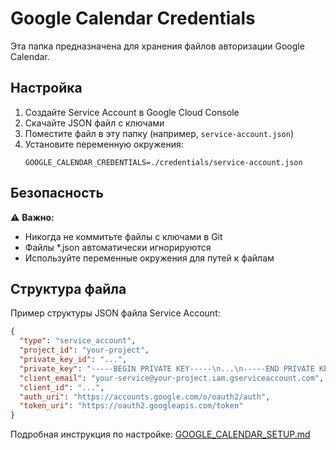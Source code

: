 # Google Calendar Credentials

Эта папка предназначена для хранения файлов авторизации Google Calendar.

## Настройка

1. Создайте Service Account в Google Cloud Console
2. Скачайте JSON файл с ключами
3. Поместите файл в эту папку (например, `service-account.json`)
4. Установите переменную окружения:
   ```env
   GOOGLE_CALENDAR_CREDENTIALS=./credentials/service-account.json
   ```

## Безопасность

⚠️ **Важно:** 
- Никогда не коммитьте файлы с ключами в Git
- Файлы *.json автоматически игнорируются
- Используйте переменные окружения для путей к файлам

## Структура файла

Пример структуры JSON файла Service Account:
```json
{
  "type": "service_account",
  "project_id": "your-project",
  "private_key_id": "...",
  "private_key": "-----BEGIN PRIVATE KEY-----\n...\n-----END PRIVATE KEY-----\n",
  "client_email": "your-service@your-project.iam.gserviceaccount.com",
  "client_id": "...",
  "auth_uri": "https://accounts.google.com/o/oauth2/auth",
  "token_uri": "https://oauth2.googleapis.com/token"
}
```

Подробная инструкция по настройке: [GOOGLE_CALENDAR_SETUP.md](../GOOGLE_CALENDAR_SETUP.md)
